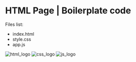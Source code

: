 HTML Page | Boilerplate code
==============================


Files list:

- index.html
- style.css
- app.js


![html_logo](https://user-images.githubusercontent.com/59441403/164540299-92e01b31-fbdb-4ed3-859c-6bf408f52f69.svg)
![css_logo](https://user-images.githubusercontent.com/59441403/164540303-8730b4b5-82a0-4180-ac67-f2533885f435.svg)
![js_logo](https://user-images.githubusercontent.com/59441403/164540305-9f90fd0a-9c54-4408-9a7e-5f758f140561.svg)
